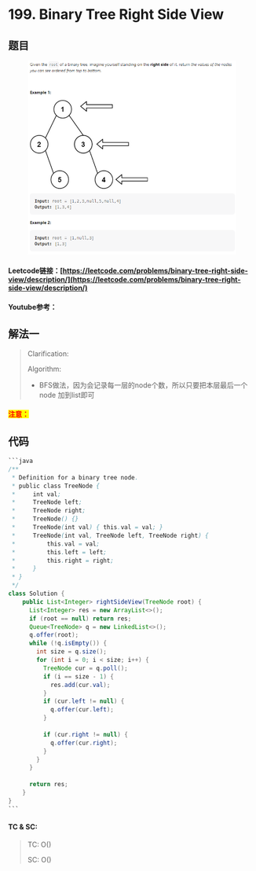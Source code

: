# 199. Binary Tree Right Side View

## 题目

<figure><img src="../../.gitbook/assets/image (4).png" alt=""><figcaption></figcaption></figure>

#### Leetcode链接：[https://leetcode.com/problems/binary-tree-right-side-view/description/](https://leetcode.com/problems/binary-tree-right-side-view/description/)

#### Youtube参考：

## 解法一

> Clarification:&#x20;
>
> Algorithm:&#x20;
>
> * BFS做法，因为会记录每一层的node个数，所以只要把本层最后一个node 加到list即可

#### <mark style="color:red;">注意：</mark>

## 代码

````java
```java
/**
 * Definition for a binary tree node.
 * public class TreeNode {
 *     int val;
 *     TreeNode left;
 *     TreeNode right;
 *     TreeNode() {}
 *     TreeNode(int val) { this.val = val; }
 *     TreeNode(int val, TreeNode left, TreeNode right) {
 *         this.val = val;
 *         this.left = left;
 *         this.right = right;
 *     }
 * }
 */
class Solution {
    public List<Integer> rightSideView(TreeNode root) {
      List<Integer> res = new ArrayList<>();
      if (root == null) return res;
      Queue<TreeNode> q = new LinkedList<>();
      q.offer(root);
      while (!q.isEmpty()) {
        int size = q.size();
        for (int i = 0; i < size; i++) {
          TreeNode cur = q.poll();
          if (i == size - 1) {
            res.add(cur.val);
          }
          if (cur.left != null) {
            q.offer(cur.left);
          }

          if (cur.right != null) {
            q.offer(cur.right);
          }
        }
      }

      return res;
    }
}
```
````

#### TC & SC:&#x20;

> TC: O()
>
> SC: O()
